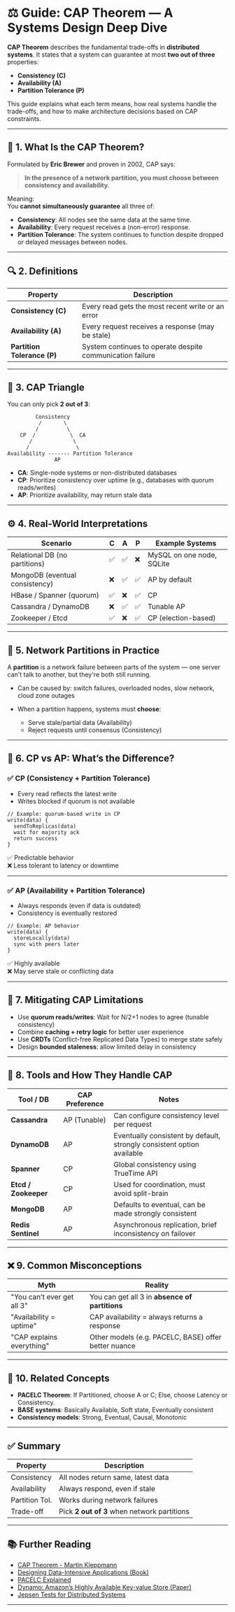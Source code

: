 # ⚖️ Guide: CAP Theorem — A Systems Design Deep Dive

**CAP Theorem** describes the fundamental trade-offs in **distributed systems**. It states that a system can guarantee at most **two out of three** properties:

- **Consistency (C)**  
- **Availability (A)**  
- **Partition Tolerance (P)**

This guide explains what each term means, how real systems handle the trade-offs, and how to make architecture decisions based on CAP constraints.

---

## 🧠 1. What Is the CAP Theorem?

Formulated by **Eric Brewer** and proven in 2002, CAP says:

> **In the presence of a network partition, you must choose between consistency and availability.**

Meaning:  
You **cannot simultaneously guarantee** all three of:
- **Consistency**: All nodes see the same data at the same time.
- **Availability**: Every request receives a (non-error) response.
- **Partition Tolerance**: The system continues to function despite dropped or delayed messages between nodes.

---

## 🔍 2. Definitions

| Property         | Description                                                         |
|------------------|---------------------------------------------------------------------|
| **Consistency (C)** | Every read gets the most recent write or an error                 |
| **Availability (A)**| Every request receives a response (may be stale)                  |
| **Partition Tolerance (P)** | System continues to operate despite communication failure |

---

## 🔺 3. CAP Triangle

You can only pick **2 out of 3**:

```
         Consistency
          /       \
         /         \
    CP  /           \  CA
       /             \
      /               \
Availability ------- Partition Tolerance
               AP
```

- **CA**: Single-node systems or non-distributed databases
- **CP**: Prioritize consistency over uptime (e.g., databases with quorum reads/writes)
- **AP**: Prioritize availability, may return stale data

---

## ⚙️ 4. Real-World Interpretations

| Scenario                 | C | A | P | Example Systems                     |
|--------------------------|---|---|---|-------------------------------------|
| Relational DB (no partitions) | ✅ | ✅ | ❌ | MySQL on one node, SQLite          |
| MongoDB (eventual consistency) | ❌ | ✅ | ✅ | AP by default                      |
| HBase / Spanner (quorum) | ✅ | ❌ | ✅ | CP                                  |
| Cassandra / DynamoDB     | ❌ | ✅ | ✅ | Tunable AP                          |
| Zookeeper / Etcd         | ✅ | ❌ | ✅ | CP (election-based)                |

---

## 🧪 5. Network Partitions in Practice

A **partition** is a network failure between parts of the system — one server can't talk to another, but they're both still running.

- Can be caused by: switch failures, overloaded nodes, slow network, cloud zone outages
- When a partition happens, systems must **choose**:

  - Serve stale/partial data (Availability)
  - Reject requests until consensus (Consistency)

---

## 🔄 6. CP vs AP: What’s the Difference?

### ✅ CP (Consistency + Partition Tolerance)
- Every read reflects the latest write
- Writes blocked if quorum is not available

```
// Example: quorum-based write in CP
write(data) {
  sendToReplicas(data)
  wait for majority ack
  return success
}
```

✅ Predictable behavior  
❌ Less tolerant to latency or downtime

---

### ✅ AP (Availability + Partition Tolerance)
- Always responds (even if data is outdated)
- Consistency is eventually restored

```
// Example: AP behavior
write(data) {
  storeLocally(data)
  sync with peers later
}
```

✅ Highly available  
❌ May serve stale or conflicting data

---

## 🧱 7. Mitigating CAP Limitations

- Use **quorum reads/writes**: Wait for N/2+1 nodes to agree (tunable consistency)
- Combine **caching + retry logic** for better user experience
- Use **CRDTs** (Conflict-free Replicated Data Types) to merge state safely
- Design **bounded staleness**: allow limited delay in consistency

---

## 🔧 8. Tools and How They Handle CAP

| Tool / DB       | CAP Preference | Notes                                           |
|------------------|----------------|--------------------------------------------------|
| **Cassandra**    | AP (Tunable)   | Can configure consistency level per request     |
| **DynamoDB**     | AP             | Eventually consistent by default, strongly consistent option available |
| **Spanner**      | CP             | Global consistency using TrueTime API           |
| **Etcd / Zookeeper** | CP        | Used for coordination, must avoid split-brain   |
| **MongoDB**      | AP             | Defaults to eventual, can be made strongly consistent |
| **Redis Sentinel** | AP          | Asynchronous replication, brief inconsistency on failover |

---

## ❌ 9. Common Misconceptions

| Myth                                | Reality                                      |
|-------------------------------------|----------------------------------------------|
| "You can’t ever get all 3"          | You can get all 3 in **absence of partitions** |
| "Availability = uptime"             | CAP availability = always returns a response |
| "CAP explains everything"           | Other models (e.g. PACELC, BASE) offer better nuance |

---

## 🧠 10. Related Concepts

- **PACELC Theorem**: If Partitioned, choose A or C; Else, choose Latency or Consistency.
- **BASE systems**: Basically Available, Soft state, Eventually consistent
- **Consistency models**: Strong, Eventual, Causal, Monotonic

---

## ✅ Summary

| Property      | Description                                 |
|---------------|---------------------------------------------|
| Consistency   | All nodes return same, latest data          |
| Availability  | Always respond, even if stale               |
| Partition Tol.| Works during network failures               |
| Trade-off     | Pick **2 out of 3** when network partitions |

---

## 📚 Further Reading

- [CAP Theorem - Martin Kleppmann](https://martin.kleppmann.com/2015/05/12/cap-theorem.html)
- [Designing Data-Intensive Applications (Book)](https://dataintensive.net)
- [PACELC Explained](https://www.cs.cornell.edu/lorenzo/papers/abadi-pacelc.pdf)
- [Dynamo: Amazon’s Highly Available Key-value Store (Paper)](https://www.allthingsdistributed.com/files/amazon-dynamo-sosp2007.pdf)
- [Jepsen Tests for Distributed Systems](https://jepsen.io/)

---
